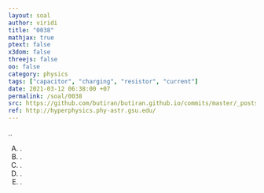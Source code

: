```yaml
---
layout: soal
author: viridi
title: "0038"
mathjax: true
ptext: false
x3dom: false
threejs: false
oo: false
category: physics
tags: ["capacitor", "charging", "resistor", "current"]
date: 2021-03-12 06:38:00 +07
permalink: /soal/0038
src: https://github.com/butiran/butiran.github.io/commits/master/_posts/soal/01/2021-03-12-blank-8.md
ref: http://hyperphysics.phy-astr.gsu.edu/
---
```

..

<ol type="A">
<li>.
<li>.
<li>.
<li>.
<li>.

